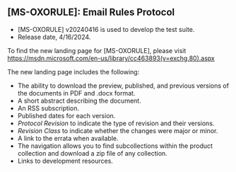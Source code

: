## [MS-OXORULE]: Email Rules Protocol
- [MS-OXORULE] v20240416 is used to develop the test suite.  
- Release date, 4/16/2024.

To find the new landing page for [MS-OXORULE], please visit https://msdn.microsoft.com/en-us/library/cc463893(v=exchg.80).aspx 

The new landing page includes the following:
- The ability to download the preview, published, and previous versions of the documents in PDF and .docx format.
- A short abstract describing the document.
- An RSS subscription.
- Published dates for each version.
- *Protocol Revision* to indicate the type of revision and their versions.
- *Revision Class* to indicate whether the changes were major or minor.
- A link to the errata when available.
- The navigation allows you to find subcollections within the product collection and download a zip file of any collection.
- Links to development resources.
